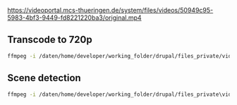 https://videoportal.mcs-thueringen.de/system/files/videos/50949c95-5983-4bf3-9449-fd8221220ba3/original.mp4


## Transcode to 720p

```bash
ffmpeg -i /daten/home/developer/working_folder/drupal/files_private/videos/50949c95-5983-4bf3-9449-fd8221220ba3/original.mp4 -y -movflags +faststart -vf scale=1280:720 -c:a aac -b:a 96k -c:v h264_nvenc -profile:v main -qmin 31 -qmax 36 -preset slow -bf 2 -g 125 -i_qfactor 1.1 -b_qfactor 1.25 -pix_fmt yuv420p 720p.mp4
```

## Scene detection

```bash
ffmpeg -i /daten/home/developer/working_folder/drupal/files_private\videos/b328b03d-1a21-432c-a4b5-70e78df84c81/original.mp4 -y -an -filter:v select='gt(scene,0.4)',showinfo -f null NUL
```